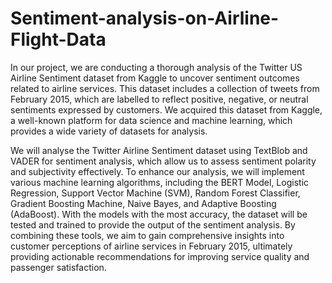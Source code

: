 # Sentiment-analysis-on-Airline-Flight-Data
In our project, we are conducting a thorough analysis of the Twitter US Airline Sentiment dataset from Kaggle to uncover sentiment outcomes related to airline services. This dataset includes a collection of tweets from February 2015, which are labelled to reflect positive, negative, or neutral sentiments expressed by customers. We acquired this dataset from Kaggle, a well-known platform for data science and machine learning, which provides a wide variety of datasets for analysis.

We will analyse the Twitter Airline Sentiment dataset using TextBlob and VADER for sentiment analysis, which allow us to assess sentiment polarity and subjectivity effectively. To enhance our analysis, we will implement various machine learning algorithms, including the BERT Model, Logistic Regression, Support Vector Machine (SVM), Random Forest Classifier, Gradient Boosting Machine, Naive Bayes, and Adaptive Boosting (AdaBoost). With the models with the most accuracy, the dataset will be tested and trained to provide the output of the sentiment analysis. By combining these tools, we aim to gain comprehensive insights into customer perceptions of airline services in February 2015, ultimately providing actionable recommendations for improving service quality and passenger satisfaction.
